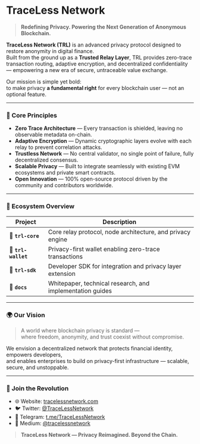 # TraceLess Network

> **Redefining Privacy. Powering the Next Generation of Anonymous Blockchain.**

**TraceLess Network (TRL)** is an advanced privacy protocol designed to restore anonymity in digital finance.  
Built from the ground up as a **Trusted Relay Layer**, TRL provides zero-trace transaction routing, adaptive encryption, and decentralized confidentiality — empowering a new era of secure, untraceable value exchange.

Our mission is simple yet bold:  
to make privacy **a fundamental right** for every blockchain user — not an optional feature.

---

### 🔐 Core Principles

- **Zero Trace Architecture** — Every transaction is shielded, leaving no observable metadata on-chain.  
- **Adaptive Encryption** — Dynamic cryptographic layers evolve with each relay to prevent correlation attacks.  
- **Trustless Network** — No central validator, no single point of failure, fully decentralized consensus.  
- **Scalable Privacy** — Built to integrate seamlessly with existing EVM ecosystems and private smart contracts.  
- **Open Innovation** — 100% open-source protocol driven by the community and contributors worldwide.  

---

### 🧠 Ecosystem Overview

| Project | Description |
|----------|--------------|
| 🧬 **`trl-core`** | Core relay protocol, node architecture, and privacy engine |
| 💼 **`trl-wallet`** | Privacy-first wallet enabling zero-trace transactions |
| 🧩 **`trl-sdk`** | Developer SDK for integration and privacy layer extension |
| 📖 **`docs`** | Whitepaper, technical research, and implementation guides |

---

### 🌍 Our Vision

> A world where blockchain privacy is standard —  
> where freedom, anonymity, and trust coexist without compromise.

We envision a decentralized network that protects financial identity, empowers developers,  
and enables enterprises to build on privacy-first infrastructure — scalable, secure, and unstoppable.

---

### 🤝 Join the Revolution

- 🌐 Website: [tracelessnetwork.com](https://tracelessnetwork.com)  
- 🐦 Twitter: [@TraceLessNetwork](https://twitter.com/TraceLessNetwork)  
- 💬 Telegram: [t.me/TraceLessNetwork](https://t.me/TraceLessNetwork)  
- 🧾 Medium: [@tracelessnetwork](https://medium.com/@tracelessnetwork)

> **TraceLess Network — Privacy Reimagined. Beyond the Chain.**
